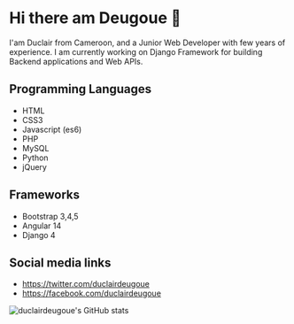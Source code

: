 # Hi there am Deugoue 👋

I'am Duclair from Cameroon, and a Junior Web Developer with few years of experience. I am currently working on Django Framework for building Backend applications and Web APIs. 

## Programming Languages
- HTML
- CSS3
- Javascript (es6)
- PHP
- MySQL
- Python
- jQuery

## Frameworks
- Bootstrap 3,4,5
- Angular 14
- Django 4

## Social media links
- https://twitter.com/duclairdeugoue
- https://facebook.com/duclairdeugoue

![duclairdeugoue's GitHub stats](https://github-readme-stats.vercel.app/api?username=duclairdeugoue&show_icons=true&theme=radical)



